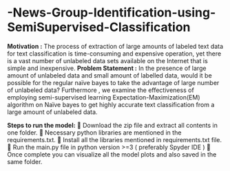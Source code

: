 # -News-Group-Identification-using-SemiSupervised-Classification

**Motivation :** The process of extraction of large amounts of labeled text data for text classification is time-consuming and expensive operation, yet there is a vast number of unlabeled data sets available on the Internet that is simple and inexpensive.
**Problem Statement :** In the presence of large amount of unlabeled data and small amount of labelled data, would it be possible for the regular naïve bayes to take the advantage of large number of unlabeled data? Furthermore , we examine the effectiveness of employing semi-supervised learning Expectation-Maximization(EM) algorithm on Naïve bayes to get highly accurate text classification from a large amount of unlabeled data.

**Steps to run the model:**
 Download the zip file and extract all contents in one folder.
 Necessary python libraries are mentioned in the requirements.txt.
 Install all the libraries mentioned in requirements.txt file.
 Run the main.py file in python version >=3 ( preferably Spyder IDE )
 Once complete you can visualize all the model plots and also saved in the same folder.
